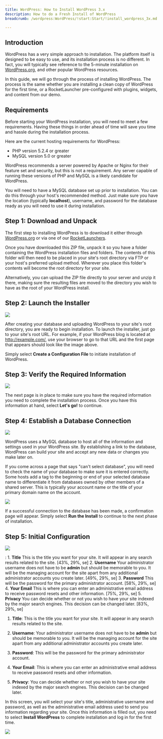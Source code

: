 ```yaml
---
title: WordPress: How to Install WordPress 3.x
description: How to do a Fresh Install of WordPress
breadcrumb: /wordpress:WordPress/!start:Start/!install_wordpress_3x.md:How to Install WordPress 3.x

---
```


Introduction
-----

WordPress has a very simple approach to installation. The platform itself is designed to be easy to use, and its installation process is no different. In fact, you will typically see reference to the 5-minute installation on [WordPress.org][org], and other popular WordPress resources.

In this guide, we will go through the process of installing WordPress. The process is the same whether you are installing a clean copy of WordPress for the first time, or a RocketLauncher pre-configured with plugins, widgets, and content from our demo.

Requirements
-----

Before starting your WordPress installation, you will need to meet a few requirements. Having these things in order ahead of time will save you time and hassle during the installation process.

Here are the current hosting requirements for WordPress:

* PHP version 5.2.4 or greater
* MySQL version 5.0 or greater

WordPress recommends a server powered by Apache or Nginx for their feature set and security, but this is not a requirement. Any server capable of running these versions of PHP and MySQL is a likely candidate for WordPress.

You will need to have a MySQL database set up prior to installation. You can do this through your host's recommended method. Just make sure you have the location (typically **localhost**), username, and password for the database ready as you will need to use it during installation.

Step 1: Download and Unpack
-----

The first step to installing WordPress is to download it either through [WordPress.org][org] or via one of our [RocketLaunchers][rockettheme].

Once you have downloaded this ZIP file, unpack it so you have a folder containing the WordPress installation files and folders. The contents of this folder will then need to be placed in your site's root directory via FTP or your host's preferred upload method. Wherever you place this folder's contents will become the root directory for your site.

Alternatively, you can upload the ZIP file directly to your server and unzip it there, making sure the resulting files are moved to the directory you wish to have as the root of your WordPress install.

Step 2: Launch the Installer
-----

![][install1]

After creating your database and uploading WordPress to your site's root directory, you are ready to begin installation. To launch the installer, just go to your site's root URL. For example, if your WordPress blog is located at http://example.com/, use your browser to go to that URL and the first page that appears should look like the image above.

Simply select **Create a Configuration File** to initiate installation of WordPress. 

Step 3: Verify the Required Information
-----

![][install2]

The next page is in place to make sure you have the required information you need to complete the installation process. Once you have this information at hand, select **Let's go!** to continue.

Step 4: Establish a Database Connection
-----

![][install3]

WordPress uses a MySQL database to host all of the information and settings used in your WordPress site. By establishing a link to the database, WordPress can build your site and accept any new data or changes you make later on.

If you come across a page that says "can't select database", you will need to check the name of your database to make sure it is entered correctly. Some hosts add a tag to the beginning or end of your selected database name to differentiate it from databases owned by other members of a shared server. This is typically your account name or the title of your primary domain name on the account.

![][install4]

If a successful connection to the database has been made, a confirmation page will appear. Simply select **Run the Install** to continue to the next phase of installation.

Step 5: Initial Configuration
-----

![][install5]

:   1. **Title** This is the title you want for your site. It will appear in any search results related to the site. [43%, 29%, se]
    2. **Username** Your administrator username does not have to be **admin** but should be memorable to you. It will be the managing account for the site apart from any additional administrator accounts you create later. [49%, 29%, se]
    3. **Password** This will be the password for the primary administrator account. [58%, 29%, se]
    4. **Your Email** This is where you can enter an administrative email address to receive password resets and other information. [75%, 29%, se]
    5. **Privacy** You can decide whether or not you wish to have your site indexed by the major search engines. This decision can be changed later. [83%, 29%, se]

1. **Title**: This is the title you want for your site. It will appear in any search results related to the site.

2. **Username**: Your administrator username does not have to be **admin** but should be memorable to you. It will be the managing account for the site apart from any additional administrator accounts you create later.

3. **Password**: This will be the password for the primary administrator account.

4. **Your Email**: This is where you can enter an administrative email address to receive password resets and other information.

5. **Privacy**: You can decide whether or not you wish to have your site indexed by the major search engines. This decision can be changed later.

In this screen, you will select your site's title, administrative username and password, as well as the administrative email address used to send you information regarding your site. Once this information is filled out, you need to select **Install WordPress** to complete installation and log in for the first time.

![][install6]

[org]: http://wordpress.org
[rockettheme]: http://www.rockettheme.com
[install1]: assets/wp_rocketlauncher_1.jpeg
[install2]: assets/wp_rocketlauncher_2.jpeg
[install3]: assets/wp_rocketlauncher_3.jpeg
[install4]: assets/wp_rocketlauncher_4.jpeg
[install5]: assets/wp_rocketlauncher_5.jpeg
[install6]: assets/wp_rocketlauncher_6.jpeg